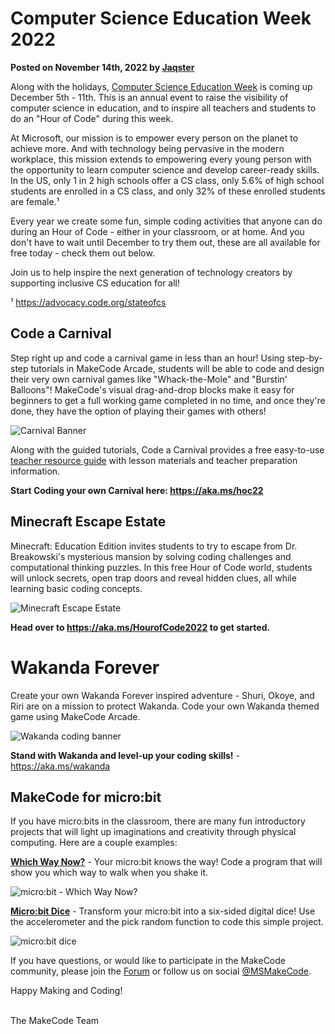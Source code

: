 # Computer Science Education Week 2022

**Posted on November 14th, 2022 by [Jaqster](https://github.com/jaqster)**

Along with the holidays, [Computer Science Education Week](https://www.csedweek.org) is coming up December 5th - 11th. This is an annual event to raise the visibility of computer science in education, and to inspire all teachers and students to do an "Hour of Code" during this week.

At Microsoft, our mission is to empower every person on the planet to achieve more. And with technology being pervasive in the modern workplace, this mission extends to empowering every young person with the opportunity to learn computer science and develop career-ready skills. In the US, only 1 in 2 high schools offer a CS class, only 5.6% of high school students are enrolled in a CS class, and only 32% of these enrolled students are female.¹

Every year we create some fun, simple coding activities that anyone can do during an Hour of Code - either in your classroom, or at home.  And you don't have to wait until December to try them out, these are all available for free today - check them out below.

Join us to help inspire the next generation of technology creators by supporting inclusive CS education for all!

¹ https://advocacy.code.org/stateofcs 

## Code a Carnival

Step right up and code a carnival game in less than an hour! Using step-by-step tutorials in MakeCode Arcade, students will be able to code and design their very own carnival games like "Whack-the-Mole" and "Burstin' Balloons"! MakeCode's visual drag-and-drop blocks make it easy for beginners to get a full working game completed in no time, and once they're done, they have the option of playing their games with others!
 
![Carnival Banner](/static/blog/csed-week/csed-week-2022/carnival-banner.gif)

Along with the guided tutorials, Code a Carnival provides a free easy-to-use [teacher resource guide]( https://aka.ms/HoC-22-Lesson) with lesson materials and teacher preparation information.

**Start Coding your own Carnival here: https://aka.ms/hoc22**
 
## Minecraft Escape Estate

Minecraft: Education Edition invites students to try to escape from Dr. Breakowski's mysterious mansion by solving coding challenges and computational thinking puzzles. In this free Hour of Code world, students will unlock secrets, open trap doors and reveal hidden clues, all while learning basic coding concepts.
 
![Minecraft Escape Estate](/static/blog/csed-week/csed-week-2022/minecraft-escape-estate.jpg)

**Head over to https://aka.ms/HourofCode2022 to get started.**

# Wakanda Forever

Create your own Wakanda Forever inspired adventure - Shuri, Okoye, and Riri are on a mission to protect Wakanda. Code your own Wakanda themed game using MakeCode Arcade.
 
![Wakanda coding banner](/static/blog/csed-week/csed-week-2022/wakanda.jpg)

**Stand with Wakanda and level-up your coding skills!** - https://aka.ms/wakanda 

## MakeCode for micro:bit

If you have micro:bits in the classroom, there are many fun introductory projects that will light up imaginations and creativity through physical computing. Here are a couple examples:

**[Which Way Now?](https://microbit.org/projects/make-it-code-it/which-way-now)** - Your micro:bit knows the way!  Code a program that will show you which way to walk when you shake it.

![micro:bit - Which Way Now?](/static/blog/csed-week/csed-week-2022/microbit-wwn.jpg)

**[Micro:bit Dice](https://microbit.org/projects/make-it-code-it/dice)** - Transform your micro:bit into a six-sided digital dice! Use the accelerometer and the pick random function to code this simple project.

![micro:bit dice](/static/blog/csed-week/csed-week-2022/microbit-dice.jpg)

If you have questions, or would like to participate in the MakeCode community, please join the [Forum](https://forum.makecode.com) or follow us on social [@MSMakeCode](https://twitter.com/MSMakeCode).

Happy Making and Coding!

<br/>
The MakeCode Team
